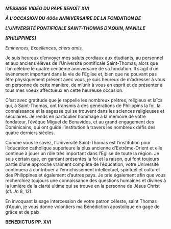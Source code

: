 ***MESSAGE VIDÉO DU PAPE BENOÎT XVI***

***À L'OCCASION DU 400e ANNIVERSAIRE DE LA FONDATION DE***

***L'UNIVERSITÉ PONTIFICALE SAINT-THOMAS D'AQUIN, MANILLE***

***\[PHILIPPINES\]***

*Eminences, Excellences, chers amis,*

Je suis heureux d’envoyer mes saluts cordiaux aux étudiants, au personnel et aux anciens élèves de l’Université pontificale Saint-Thomas, alors que l’on célèbre le quatre centième anniversaire de sa fondation. Il s’agit d’un événement important dans la vie de l’Eglise et, bien que ne pouvant pas être physiquement présent avec vous, je suis heureux de m’adresser à vous en personne de cette manière, de m’unir à vous en esprit et de présenter à tous mes voeux affectueux en cette heureuse occasion.

C’est avec gratitude que je rappelle les nombreux prêtres, religieux et laïcs qui, à Saint-Thomas, ont transmis à des générations de Philippins la foi, la connaissance et la sagesse qui se trouvent dans les sciences religieuses et séculaires. Je rends en particulier hommage à la mémoire de votre fondateur, l’évêque Miguel de Benavides, et au grand engagement des Dominicains, qui ont guidé l’institution à travers les nombreux défis des quatre derniers siècles.

Comme vous le savez, l’Université Saint-Thomas est l’institution pour l’éducation catholique supérieure la plus ancienne d’Extrême-Orient et elle continue à jouer un rôle très important dans l’Eglise de toute la région. Je suis certain que, en gardant présentes la foi et la raison, qui font toujours partie d’une approche vraiment complète de l’éducation, votre Université continuera à contribuer à l’enrichissement intellectuel, spirituel et culturel des Philippines et également d’autres pays. Je prie également afin que vous recherchiez toujours une connaissance des questions humaines et divines à la lumière de la clarté ultime qui se trouve en la personne de Jésus Christ (cf. *Jn* 8, 12).

En invoquant la sage intercession de votre patron céleste, saint Thomas d’Aquin, je vous donne volontiers ma Bénédiction apostolique en gage de grâce et de paix.

**BENEDICTUS PP. XVI**